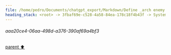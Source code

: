 ```yaml
---
file: /home/pedro/Documents/chatgpt_export/Markdown/Define _arch enemy._.md
heading_stack: <root> -> 3fbaf69e-c528-4a58-84ea-178c18f4b43f -> System -> f2935420-3d9f-46bc-bf07-34555dfed19b -> System -> aaa2eab1-9f5f-4919-83cf-d5a4d4b4526f -> User -> caef047f-360a-4597-bbac-f3a661a3fd88 -> Assistant -> aaa2f670-503d-4df7-b20a-49c59e26f3b3 -> User -> 3c4f98cf-f204-4017-8276-eddc0086428a -> Assistant -> aaa20ce4-06aa-498d-a376-390af69a4bf3
---
```

###### aaa20ce4-06aa-498d-a376-390af69a4bf3
[parent ⬆️](#3c4f98cf-f204-4017-8276-eddc0086428a)
